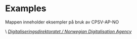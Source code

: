 # Examples

Mappen inneholder eksempler på bruk av CPSV-AP-NO

\ [_Digitaliseringsdirektoratet / Norwegian Digitalisation Agency_](https://digdir.no)
